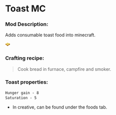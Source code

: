 # Toast MC

### Mod Description:
Adds consumable toast food into minecraft.

![toast](https://github.com/Zircon332/toast-mc/blob/master/toast.png "Toast Texture")


### Crafting recipe:
> Cook bread in furnace, campfire and smoker.


### Toast properties:
```
Hunger gain - 8
Saturation - 5
```
 
 
- In creative, can be found under the foods tab.

